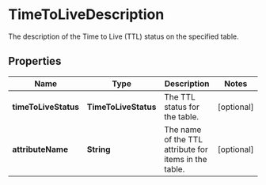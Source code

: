 

# TimeToLiveDescription

The description of the Time to Live (TTL) status on the specified table. 

## Properties

| Name | Type | Description | Notes |
|------------ | ------------- | ------------- | -------------|
|**timeToLiveStatus** | **TimeToLiveStatus** |  The TTL status for the table. |  [optional] |
|**attributeName** | **String** |  The name of the TTL attribute for items in the table. |  [optional] |



